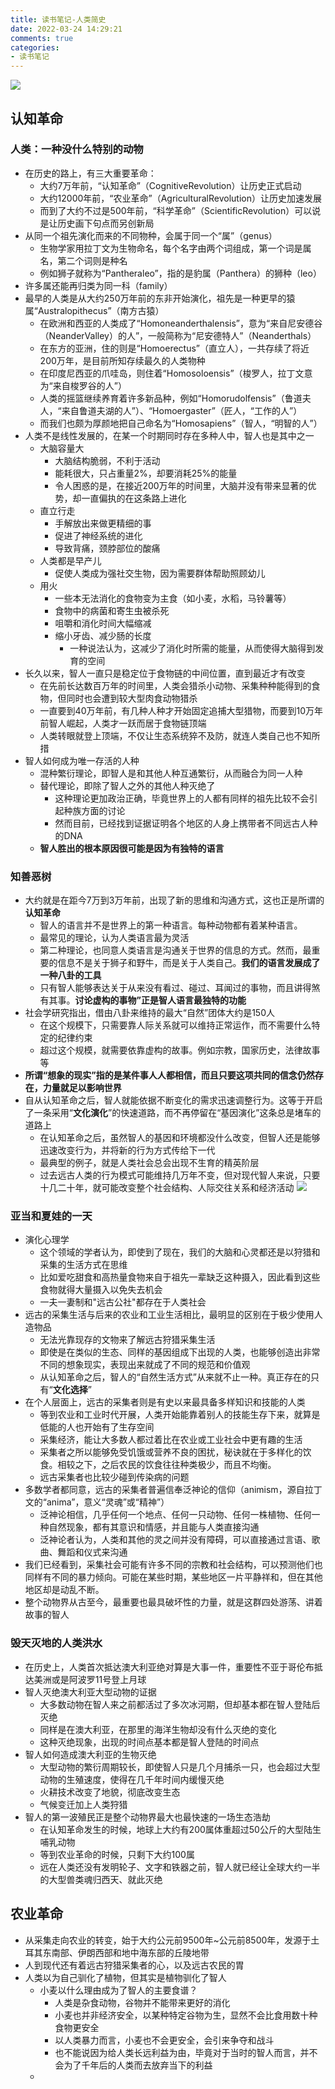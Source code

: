 ```yaml
---
title: 读书笔记-人类简史
date: 2022-03-24 14:29:21
comments: true
categories: 
- 读书笔记
---
```

![](humanhistory.jpg)

## 认知革命

### 人类：一种没什么特别的动物
- 在历史的路上，有三大重要革命：
    - 大约7万年前，“认知革命”（CognitiveRevolution）让历史正式启动
    - 大约12000年前，“农业革命”（AgriculturalRevolution）让历史加速发展
    - 而到了大约不过是500年前，“科学革命”（ScientificRevolution）可以说是让历史画下句点而另创新局
- 从同一个祖先演化而来的不同物种，会属于同一个“属”（genus）
    - 生物学家用拉丁文为生物命名，每个名字由两个词组成，第一个词是属名，第二个词则是种名
    - 例如狮子就称为“Pantheraleo”，指的是豹属（Panthera）的狮种（leo）
- 许多属还能再归类为同一科（family）
- 最早的人类是从大约250万年前的东非开始演化，祖先是一种更早的猿属“Australopithecus”（南方古猿）
    - 在欧洲和西亚的人类成了“Homoneanderthalensis”，意为“来自尼安德谷（NeanderValley）的人”，一般简称为“尼安德特人”（Neanderthals）
    - 在东方的亚洲，住的则是“Homoerectus”（直立人），一共存续了将近200万年，是目前所知存续最久的人类物种
    - 在印度尼西亚的爪哇岛，则住着“Homosoloensis”（梭罗人，拉丁文意为“来自梭罗谷的人”）
    - 人类的摇篮继续养育着许多新品种，例如“Homorudolfensis”（鲁道夫人，“来自鲁道夫湖的人”）、“Homoergaster”（匠人，“工作的人”）
    - 而我们也颇为厚颜地把自己命名为“Homosapiens”（智人，“明智的人”）
- 人类不是线性发展的，在某一个时期同时存在多种人中，智人也是其中之一
    - 大脑容量大
        - 大脑结构脆弱，不利于活动
        - 能耗很大，只占重量2%，却要消耗25%的能量
        - 令人困惑的是，在接近200万年的时间里，大脑并没有带来显著的优势，却一直偏执的在这条路上进化
    - 直立行走
        - 手解放出来做更精细的事
        - 促进了神经系统的进化
        - 导致背痛，颈脖部位的酸痛
    - 人类都是早产儿
        - 促使人类成为强社交生物，因为需要群体帮助照顾幼儿
    - 用火
        - 一些本无法消化的食物变为主食（如小麦，水稻，马铃薯等）
        - 食物中的病菌和寄生虫被杀死
        - 咀嚼和消化时间大幅缩减
        - 缩小牙齿、减少肠的长度
            - 一种说法认为，这减少了消化时所需的能量，从而使得大脑得到发育的空间
- 长久以来，智人一直只是稳定位于食物链的中间位置，直到最近才有改变
    - 在先前长达数百万年的时间里，人类会猎杀小动物、采集种种能得到的食物，但同时也会遭到较大型肉食动物猎杀
    - 一直要到40万年前，有几种人种才开始固定追捕大型猎物，而要到10万年前智人崛起，人类才一跃而居于食物链顶端
    - 人类转眼就登上顶端，不仅让生态系统猝不及防，就连人类自己也不知所措
- 智人如何成为唯一存活的人种
    - 混种繁衍理论，即智人是和其他人种互通繁衍，从而融合为同一人种
    - 替代理论，即除了智人之外的其他人种灭绝了
        - 这种理论更加政治正确，毕竟世界上的人都有同样的祖先比较不会引起种族方面的讨论
        - 然而目前，已经找到证据证明各个地区的人身上携带者不同远古人种的DNA
    - **智人胜出的根本原因很可能是因为有独特的语言**

<!-- more -->
    
### 知善恶树
- 大约就是在距今7万到3万年前，出现了新的思维和沟通方式，这也正是所谓的**认知革命**
    - 智人的语言并不是世界上的第一种语言。每种动物都有着某种语言。
    - 最常见的理论，认为人类语言最为灵活
    - 第二种理论，也同意人类语言是沟通关于世界的信息的方式。然而，最重要的信息不是关于狮子和野牛，而是关于人类自己。**我们的语言发展成了一种八卦的工具**
    - 只有智人能够表达关于从来没有看过、碰过、耳闻过的事物，而且讲得煞有其事。**讨论虚构的事物”正是智人语言最独特的功能**
- 社会学研究指出，借由八卦来维持的最大“自然”团体大约是150人
    - 在这个规模下，只需要靠人际关系就可以维持正常运作，而不需要什么特定的纪律约束
    - 超过这个规模，就需要依靠虚构的故事。例如宗教，国家历史，法律故事等
- **所谓“想象的现实”指的是某件事人人都相信，而且只要这项共同的信念仍然存在，力量就足以影响世界**
- 自从认知革命之后，智人就能依据不断变化的需求迅速调整行为。这等于开启了一条采用“**文化演化**”的快速道路，而不再停留在“基因演化”这条总是堵车的道路上
    - 在认知革命之后，虽然智人的基因和环境都没什么改变，但智人还是能够迅速改变行为，并将新的行为方式传给下一代
    - 最典型的例子，就是人类社会总会出现不生育的精英阶层
    - 过去远古人类的行为模式可能维持几万年不变，但对现代智人来说，只要十几二十年，就可能改变整个社会结构、人际交往关系和经济活动
![](human1.png)   

### 亚当和夏娃的一天

- 演化心理学
    - 这个领域的学者认为，即使到了现在，我们的大脑和心灵都还是以狩猎和采集的生活方式在思维
    - 比如爱吃甜食和高热量食物来自于祖先一辈缺乏这种摄入，因此看到这些食物就得大量摄入以免失去机会
    - 一夫一妻制和"远古公社"都存在于人类社会
- 远古的采集生活与后来的农业和工业生活相比，最明显的区别在于极少使用人造物品
    - 无法光靠现存的文物来了解远古狩猎采集生活
    - 即使是在类似的生态、同样的基因组成下出现的人类，也能够创造出非常不同的想象现实，表现出来就成了不同的规范和价值观
    - 从认知革命之后，智人的“自然生活方式”从来就不止一种。真正存在的只有“**文化选择**”
- 在个人层面上，远古的采集者则是有史以来最具备多样知识和技能的人类
    - 等到农业和工业时代开展，人类开始能靠着别人的技能生存下来，就算是低能的人也开始有了生存空间
    - 采集经济，能让大多数人都过着比在农业或工业社会中更有趣的生活
    - 采集者之所以能够免受饥饿或营养不良的困扰，秘诀就在于多样化的饮食。相较之下，之后农民的饮食往往种类极少，而且不均衡。
    - 远古采集者也比较少碰到传染病的问题
- 多数学者都同意，远古的采集者普遍信奉泛神论的信仰（animism，源自拉丁文的“anima”，意义“灵魂”或“精神”）
    - 泛神论相信，几乎任何一个地点、任何一只动物、任何一株植物、任何一种自然现象，都有其意识和情感，并且能与人类直接沟通
    - 泛神论者认为，人类和其他的灵之间并没有障碍，可以直接通过言语、歌曲、舞蹈和仪式来沟通
- 我们已经看到，采集社会可能有许多不同的宗教和社会结构，可以预测他们也同样有不同的暴力倾向。可能在某些时期，某些地区一片平静祥和，但在其他地区却是动乱不断。
- 整个动物界从古至今，最重要也最具破坏性的力量，就是这群四处游荡、讲着故事的智人

### 毁天灭地的人类洪水

- 在历史上，人类首次抵达澳大利亚绝对算是大事一件，重要性不亚于哥伦布抵达美洲或是阿波罗11号登上月球
- 智人灭绝澳大利亚大型动物的证据
    - 大多数动物在智人来之前都活过了多次冰河期，但却基本都在智人登陆后灭绝
    - 同样是在澳大利亚，在那里的海洋生物却没有什么灭绝的变化
    - 这种灭绝现象，出现的时间点基本都是智人登陆的时间点
- 智人如何造成澳大利亚的生物灭绝
    - 大型动物的繁衍周期较长，即使智人只是几个月捕杀一只，也会超过大型动物的生殖速度，使得在几千年时间内缓慢灭绝
    - 火耕技术改变了地貌，彻底改变生态
    - 气候变迁加上人类狩猎
- 智人的第一波殖民正是整个动物界最大也最快速的一场生态浩劫
    - 在认知革命发生的时候，地球上大约有200属体重超过50公斤的大型陆生哺乳动物
    - 等到农业革命的时候，只剩下大约100属
    - 远在人类还没有发明轮子、文字和铁器之前，智人就已经让全球大约一半的大型兽类魂归西天、就此灭绝

## 农业革命

- 从采集走向农业的转变，始于大约公元前9500年~公元前8500年，发源于土耳其东南部、伊朗西部和地中海东部的丘陵地带
- 人到现代还有着远古狩猎采集者的心，以及远古农民的胃
- 人类以为自己驯化了植物，但其实是植物驯化了智人
    - 小麦以什么理由成为了智人的主要食谱？
        - 人类是杂食动物，谷物并不能带来更好的消化
        - 小麦也并非经济安全，以某种特定谷物为生，显然不会比食用数十种食物更安全
        - 以人类暴力而言，小麦也不会更安全，会引来争夺和战斗
        - 也不能说因为给人类长远利益为由，毕竟对于当时的智人而言，并不会为了千年后的人类而去放弃当下的利益
    - 
    